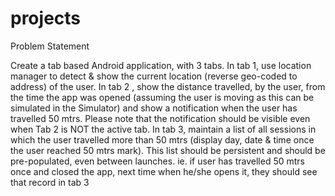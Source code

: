 # projects

Problem Statement

Create a tab based Android application, with 3 tabs.
In tab 1, use location manager to detect & show the current location
(reverse geo-coded to address) of the user.
In tab 2 , show the distance travelled, by the user, from the time the app
was opened (assuming the user is moving as this can be simulated in the
Simulator) and show a notification when the user has travelled 50 mtrs.
Please note that the notification should be visible even when Tab 2 is NOT
the active tab.
In tab 3, maintain a list of all sessions in which the user travelled more than 50
mtrs (display day, date & time once the user reached 50 mtrs mark). This list
should be persistent and should be pre-populated, even between launches.
ie. if user has travelled 50 mtrs once and closed the app, next time when he/she
opens it, they should see that record in tab 3
